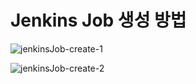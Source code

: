 # Jenkins Job 생성 방법

![jenkinsJob-create-1](/uploads/760d30879db7eec2de95653dce81ad47/jenkinsJob-create-1.png)

![jenkinsJob-create-2](/uploads/a24c937230987f4f69197eb5d4e20454/jenkinsJob-create-2.png)
